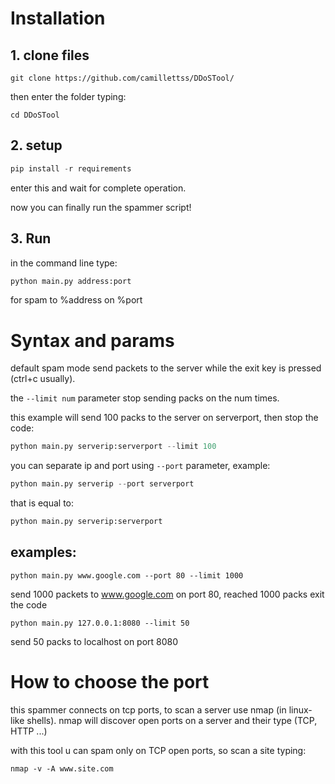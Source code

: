 <h1>Installation</h1>

## 1. clone files

```shell
git clone https://github.com/camillettss/DDoSTool/
```
then enter the folder typing:
```shell
cd DDoSTool
```

## 2. setup 
```python
pip install -r requirements
```
enter this and wait for complete operation.

now you can finally run the spammer script!

## 3. Run
in the command line type:
```python
python main.py address:port
```
for spam to %address on %port

# Syntax and params

default spam mode send packets to the server while the exit key is pressed 
(ctrl+c usually).

the `--limit num` parameter stop sending packs on the num times.

this example will send 100 packs to the server on serverport, then stop the code:

```python
python main.py serverip:serverport --limit 100
```

you can separate ip and port using `--port` parameter, example:

```python
python main.py serverip --port serverport
```
that is equal to:
```python
python main.py serverip:serverport
```

## examples:

```shell
python main.py www.google.com --port 80 --limit 1000
```
send 1000 packets to www.google.com on port 80, reached 1000 packs exit the code

```shell
python main.py 127.0.0.1:8080 --limit 50
```
send 50 packs to localhost on port 8080

# How to choose the port

this spammer connects on tcp ports, to scan a server use nmap (in linux-like shells). nmap will discover open ports on a server and their type (TCP, HTTP ...)

with this tool u can spam only on TCP open ports, so scan a site typing:

```shell
nmap -v -A www.site.com 
```
